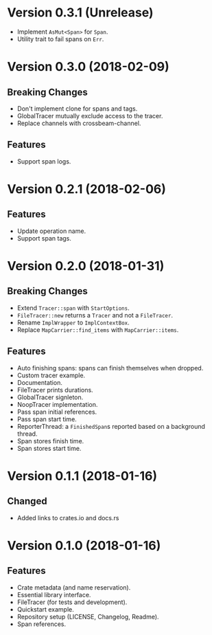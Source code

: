 Version 0.3.1 (Unrelease)
=========================
- Implement `AsMut<Span>` for `Span`.
- Utility trait to fail spans on `Err`.

Version 0.3.0 (2018-02-09)
==========================

Breaking Changes
----------------
- Don't implement clone for spans and tags.
- GlobalTracer mutually exclude access to the tracer.
- Replace channels with crossbeam-channel.

Features
--------
- Support span logs.


Version 0.2.1 (2018-02-06)
==========================

Features
--------
- Update operation name.
- Support span tags.


Version 0.2.0 (2018-01-31)
==========================

Breaking Changes
----------------
- Extend `Tracer::span` with `StartOptions`.
- `FileTracer::new` returns a `Tracer` and not a `FileTracer`.
- Rename `ImplWrapper` to `ImplContextBox`.
- Replace `MapCarrier::find_items` with `MapCarrier::items`.

Features
--------
- Auto finishing spans: spans can finish themselves when dropped.
- Custom tracer example.
- Documentation.
- FileTracer prints durations.
- GlobalTracer signleton.
- NoopTracer implementation.
- Pass span initial references.
- Pass span start time.
- ReporterThread: a `FinishedSpan`s reported based on a background thread.
- Span stores finish time.
- Span stores start time.


Version 0.1.1 (2018-01-16)
==========================

Changed
--------
- Added links to crates.io and docs.rs


Version 0.1.0 (2018-01-16)
==========================

Features
--------
- Crate metadata (and name reservation).
- Essential library interface.
- FileTracer (for tests and development).
- Quickstart example.
- Repository setup (LICENSE, Changelog, Readme).
- Span references.

